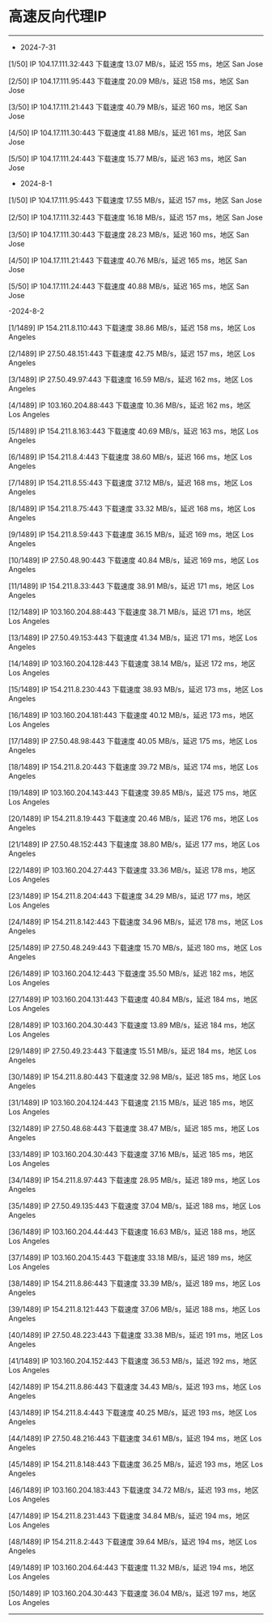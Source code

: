 # 高速反向代理IP

------------------------

- 2024-7-31

[1/50] IP 104.17.111.32:443 下载速度 13.07 MB/s，延迟 155 ms，地区 San Jose

[2/50] IP 104.17.111.95:443 下载速度 20.09 MB/s，延迟 158 ms，地区 San Jose

[3/50] IP 104.17.111.21:443 下载速度 40.79 MB/s，延迟 160 ms，地区 San Jose

[4/50] IP 104.17.111.30:443 下载速度 41.88 MB/s，延迟 161 ms，地区 San Jose

[5/50] IP 104.17.111.24:443 下载速度 15.77 MB/s，延迟 163 ms，地区 San Jose

- 2024-8-1

[1/50] IP 104.17.111.95:443 下载速度 17.55 MB/s，延迟 157 ms，地区 San Jose

[2/50] IP 104.17.111.32:443 下载速度 16.18 MB/s，延迟 157 ms，地区 San Jose

[3/50] IP 104.17.111.30:443 下载速度 28.23 MB/s，延迟 160 ms，地区 San Jose

[4/50] IP 104.17.111.21:443 下载速度 40.76 MB/s，延迟 165 ms，地区 San Jose

[5/50] IP 104.17.111.24:443 下载速度 40.88 MB/s，延迟 165 ms，地区 San Jose

-2024-8-2

[1/1489] IP 154.211.8.110:443 下载速度 38.86 MB/s，延迟 158 ms，地区 Los Angeles

[2/1489] IP 27.50.48.151:443 下载速度 42.75 MB/s，延迟 157 ms，地区 Los Angeles

[3/1489] IP 27.50.49.97:443 下载速度 16.59 MB/s，延迟 162 ms，地区 Los Angeles

[4/1489] IP 103.160.204.88:443 下载速度 10.36 MB/s，延迟 162 ms，地区 Los Angeles

[5/1489] IP 154.211.8.163:443 下载速度 40.69 MB/s，延迟 163 ms，地区 Los Angeles

[6/1489] IP 154.211.8.4:443 下载速度 38.60 MB/s，延迟 166 ms，地区 Los Angeles

[7/1489] IP 154.211.8.55:443 下载速度 37.12 MB/s，延迟 168 ms，地区 Los Angeles

[8/1489] IP 154.211.8.75:443 下载速度 33.32 MB/s，延迟 168 ms，地区 Los Angeles

[9/1489] IP 154.211.8.59:443 下载速度 36.15 MB/s，延迟 169 ms，地区 Los Angeles

[10/1489] IP 27.50.48.90:443 下载速度 40.84 MB/s，延迟 169 ms，地区 Los Angeles

[11/1489] IP 154.211.8.33:443 下载速度 38.91 MB/s，延迟 171 ms，地区 Los Angeles

[12/1489] IP 103.160.204.88:443 下载速度 38.71 MB/s，延迟 171 ms，地区 Los Angeles

[13/1489] IP 27.50.49.153:443 下载速度 41.34 MB/s，延迟 171 ms，地区 Los Angeles

[14/1489] IP 103.160.204.128:443 下载速度 38.14 MB/s，延迟 172 ms，地区 Los Angeles

[15/1489] IP 154.211.8.230:443 下载速度 38.93 MB/s，延迟 173 ms，地区 Los Angeles

[16/1489] IP 103.160.204.181:443 下载速度 40.12 MB/s，延迟 173 ms，地区 Los Angeles

[17/1489] IP 27.50.48.98:443 下载速度 40.05 MB/s，延迟 175 ms，地区 Los Angeles

[18/1489] IP 154.211.8.20:443 下载速度 39.72 MB/s，延迟 174 ms，地区 Los Angeles

[19/1489] IP 103.160.204.143:443 下载速度 39.85 MB/s，延迟 175 ms，地区 Los Angeles

[20/1489] IP 154.211.8.19:443 下载速度 20.46 MB/s，延迟 176 ms，地区 Los Angeles

[21/1489] IP 27.50.48.152:443 下载速度 38.80 MB/s，延迟 177 ms，地区 Los Angeles

[22/1489] IP 103.160.204.27:443 下载速度 33.36 MB/s，延迟 178 ms，地区 Los Angeles

[23/1489] IP 154.211.8.204:443 下载速度 34.29 MB/s，延迟 177 ms，地区 Los Angeles

[24/1489] IP 154.211.8.142:443 下载速度 34.96 MB/s，延迟 178 ms，地区 Los Angeles

[25/1489] IP 27.50.48.249:443 下载速度 15.70 MB/s，延迟 180 ms，地区 Los Angeles

[26/1489] IP 103.160.204.12:443 下载速度 35.50 MB/s，延迟 182 ms，地区 Los Angeles

[27/1489] IP 103.160.204.131:443 下载速度 40.84 MB/s，延迟 184 ms，地区 Los Angeles

[28/1489] IP 103.160.204.30:443 下载速度 13.89 MB/s，延迟 184 ms，地区 Los Angeles

[29/1489] IP 27.50.49.23:443 下载速度 15.51 MB/s，延迟 184 ms，地区 Los Angeles

[30/1489] IP 154.211.8.80:443 下载速度 32.98 MB/s，延迟 185 ms，地区 Los Angeles

[31/1489] IP 103.160.204.124:443 下载速度 21.15 MB/s，延迟 185 ms，地区 Los Angeles

[32/1489] IP 27.50.48.68:443 下载速度 38.47 MB/s，延迟 185 ms，地区 Los Angeles

[33/1489] IP 103.160.204.30:443 下载速度 37.16 MB/s，延迟 185 ms，地区 Los Angeles

[34/1489] IP 154.211.8.97:443 下载速度 28.95 MB/s，延迟 189 ms，地区 Los Angeles

[35/1489] IP 27.50.49.135:443 下载速度 37.04 MB/s，延迟 188 ms，地区 Los Angeles

[36/1489] IP 103.160.204.44:443 下载速度 16.63 MB/s，延迟 188 ms，地区 Los Angeles

[37/1489] IP 103.160.204.15:443 下载速度 33.18 MB/s，延迟 189 ms，地区 Los Angeles

[38/1489] IP 154.211.8.86:443 下载速度 33.39 MB/s，延迟 189 ms，地区 Los Angeles

[39/1489] IP 154.211.8.121:443 下载速度 37.06 MB/s，延迟 188 ms，地区 Los Angeles

[40/1489] IP 27.50.48.223:443 下载速度 33.38 MB/s，延迟 191 ms，地区 Los Angeles

[41/1489] IP 103.160.204.152:443 下载速度 36.53 MB/s，延迟 192 ms，地区 Los Angeles

[42/1489] IP 154.211.8.86:443 下载速度 34.43 MB/s，延迟 193 ms，地区 Los Angeles

[43/1489] IP 154.211.8.4:443 下载速度 40.25 MB/s，延迟 193 ms，地区 Los Angeles

[44/1489] IP 27.50.48.216:443 下载速度 34.61 MB/s，延迟 194 ms，地区 Los Angeles

[45/1489] IP 154.211.8.148:443 下载速度 36.25 MB/s，延迟 193 ms，地区 Los Angeles

[46/1489] IP 103.160.204.183:443 下载速度 34.72 MB/s，延迟 193 ms，地区 Los Angeles

[47/1489] IP 154.211.8.231:443 下载速度 34.84 MB/s，延迟 194 ms，地区 Los Angeles

[48/1489] IP 154.211.8.2:443 下载速度 39.64 MB/s，延迟 194 ms，地区 Los Angeles

[49/1489] IP 103.160.204.64:443 下载速度 11.32 MB/s，延迟 194 ms，地区 Los Angeles

[50/1489] IP 103.160.204.30:443 下载速度 36.04 MB/s，延迟 197 ms，地区 Los Angeles

------------------------